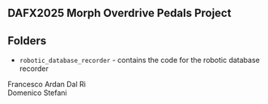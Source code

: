 DAFX2025 Morph Overdrive Pedals Project
---

## Folders
- `robotic_database_recorder` - contains the code for the robotic database recorder

Francesco Ardan Dal Rì  
Domenico Stefani